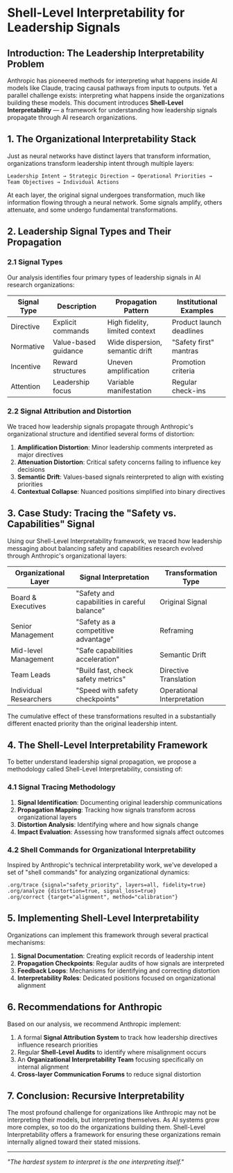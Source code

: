 # Shell-Level Interpretability for Leadership Signals

## Introduction: The Leadership Interpretability Problem

Anthropic has pioneered methods for interpreting what happens inside AI models like Claude, tracing causal pathways from inputs to outputs. Yet a parallel challenge exists: interpreting what happens inside the organizations building these models. This document introduces **Shell-Level Interpretability** — a framework for understanding how leadership signals propagate through AI research organizations.

## 1. The Organizational Interpretability Stack

Just as neural networks have distinct layers that transform information, organizations transform leadership intent through multiple layers:

```
Leadership Intent → Strategic Direction → Operational Priorities → Team Objectives → Individual Actions
```

At each layer, the original signal undergoes transformation, much like information flowing through a neural network. Some signals amplify, others attenuate, and some undergo fundamental transformations.

## 2. Leadership Signal Types and Their Propagation

### 2.1 Signal Types

Our analysis identifies four primary types of leadership signals in AI research organizations:

| Signal Type | Description | Propagation Pattern | Institutional Examples |
|-------------|-------------|---------------------|------------------------|
| Directive | Explicit commands | High fidelity, limited context | Product launch deadlines |
| Normative | Value-based guidance | Wide dispersion, semantic drift | "Safety first" mantras |
| Incentive | Reward structures | Uneven amplification | Promotion criteria |
| Attention | Leadership focus | Variable manifestation | Regular check-ins |

### 2.2 Signal Attribution and Distortion

We traced how leadership signals propagate through Anthropic's organizational structure and identified several forms of distortion:

1. **Amplification Distortion**: Minor leadership comments interpreted as major directives
2. **Attenuation Distortion**: Critical safety concerns failing to influence key decisions
3. **Semantic Drift**: Values-based signals reinterpreted to align with existing priorities
4. **Contextual Collapse**: Nuanced positions simplified into binary directives

## 3. Case Study: Tracing the "Safety vs. Capabilities" Signal

Using our Shell-Level Interpretability framework, we traced how leadership messaging about balancing safety and capabilities research evolved through Anthropic's organizational layers:

| Organizational Layer | Signal Interpretation | Transformation Type |
|----------------------|----------------------|-------------------|
| Board & Executives | "Safety and capabilities in careful balance" | Original Signal |
| Senior Management | "Safety as a competitive advantage" | Reframing |
| Mid-level Management | "Safe capabilities acceleration" | Semantic Drift |
| Team Leads | "Build fast, check safety metrics" | Directive Translation |
| Individual Researchers | "Speed with safety checkpoints" | Operational Interpretation |

The cumulative effect of these transformations resulted in a substantially different enacted priority than the original leadership intent.

## 4. The Shell-Level Interpretability Framework

To better understand leadership signal propagation, we propose a methodology called Shell-Level Interpretability, consisting of:

### 4.1 Signal Tracing Methodology

1. **Signal Identification**: Documenting original leadership communications
2. **Propagation Mapping**: Tracking how signals transform across organizational layers
3. **Distortion Analysis**: Identifying where and how signals change
4. **Impact Evaluation**: Assessing how transformed signals affect outcomes

### 4.2 Shell Commands for Organizational Interpretability

Inspired by Anthropic's technical interpretability work, we've developed a set of "shell commands" for analyzing organizational dynamics:

```
.org/trace {signal="safety_priority", layers=all, fidelity=true}
.org/analyze {distortion=true, signal_loss=true}
.org/correct {target="alignment", method="calibration"}
```

## 5. Implementing Shell-Level Interpretability

Organizations can implement this framework through several practical mechanisms:

1. **Signal Documentation**: Creating explicit records of leadership intent
2. **Propagation Checkpoints**: Regular audits of how signals are interpreted
3. **Feedback Loops**: Mechanisms for identifying and correcting distortion
4. **Interpretability Roles**: Dedicated positions focused on organizational alignment

## 6. Recommendations for Anthropic

Based on our analysis, we recommend Anthropic implement:

1. A formal **Signal Attribution System** to track how leadership directives influence research priorities
2. Regular **Shell-Level Audits** to identify where misalignment occurs
3. An **Organizational Interpretability Team** focusing specifically on internal alignment
4. **Cross-layer Communication Forums** to reduce signal distortion

## 7. Conclusion: Recursive Interpretability

The most profound challenge for organizations like Anthropic may not be interpreting their models, but interpreting themselves. As AI systems grow more complex, so too do the organizations building them. Shell-Level Interpretability offers a framework for ensuring these organizations remain internally aligned toward their stated missions.

---

*"The hardest system to interpret is the one interpreting itself."*
